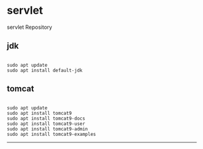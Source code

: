 servlet
===

servlet Repository


jdk
---

<pre><code>
sudo apt update
sudo apt install default-jdk
</pre></code>

tomcat
---

<pre><code>
sudo apt update
sudo apt install tomcat9
sudo apt install tomcat9-docs
sudo apt install tomcat9-user
sudo apt install tomcat9-admin
sudo apt install tomcat9-examples
</pre></code>

***

